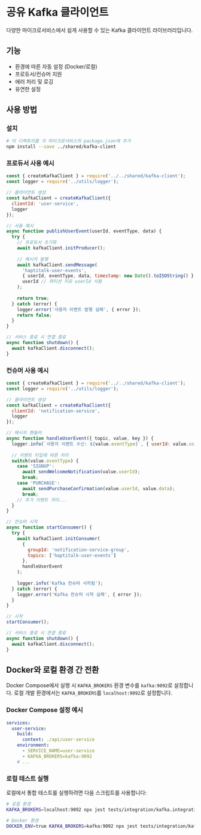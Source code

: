 # 공유 Kafka 클라이언트

다양한 마이크로서비스에서 쉽게 사용할 수 있는 Kafka 클라이언트 라이브러리입니다.

## 기능

- 환경에 따른 자동 설정 (Docker/로컬)
- 프로듀서/컨슈머 지원
- 에러 처리 및 로깅
- 유연한 설정

## 사용 방법

### 설치

```bash
# 이 디렉토리를 각 마이크로서비스의 package.json에 추가
npm install --save ../shared/kafka-client
```

### 프로듀서 사용 예시

```javascript
const { createKafkaClient } = require('../../shared/kafka-client');
const logger = require('../utils/logger');

// 클라이언트 생성
const kafkaClient = createKafkaClient({
  clientId: 'user-service',
  logger
});

// 사용 예시
async function publishUserEvent(userId, eventType, data) {
  try {
    // 프로듀서 초기화
    await kafkaClient.initProducer();
    
    // 메시지 발행
    await kafkaClient.sendMessage(
      'haptitalk-user-events',
      { userId, eventType, data, timestamp: new Date().toISOString() },
      userId // 파티션 키로 userId 사용
    );
    
    return true;
  } catch (error) {
    logger.error('사용자 이벤트 발행 실패', { error });
    return false;
  }
}

// 서비스 종료 시 연결 종료
async function shutdown() {
  await kafkaClient.disconnect();
}
```

### 컨슈머 사용 예시

```javascript
const { createKafkaClient } = require('../../shared/kafka-client');
const logger = require('../utils/logger');

// 클라이언트 생성
const kafkaClient = createKafkaClient({
  clientId: 'notification-service',
  logger
});

// 메시지 핸들러
async function handleUserEvent({ topic, value, key }) {
  logger.info(`사용자 이벤트 수신: ${value.eventType}`, { userId: value.userId });
  
  // 이벤트 타입에 따른 처리
  switch(value.eventType) {
    case 'SIGNUP':
      await sendWelcomeNotification(value.userId);
      break;
    case 'PURCHASE':
      await sendPurchaseConfirmation(value.userId, value.data);
      break;
    // 추가 이벤트 처리...
  }
}

// 컨슈머 시작
async function startConsumer() {
  try {
    await kafkaClient.initConsumer(
      {
        groupId: 'notification-service-group',
        topics: ['haptitalk-user-events']
      },
      handleUserEvent
    );
    
    logger.info('Kafka 컨슈머 시작됨');
  } catch (error) {
    logger.error('Kafka 컨슈머 시작 실패', { error });
  }
}

// 시작
startConsumer();

// 서비스 종료 시 연결 종료
async function shutdown() {
  await kafkaClient.disconnect();
}
```

## Docker와 로컬 환경 간 전환

Docker Compose에서 실행 시 `KAFKA_BROKERS` 환경 변수를 `kafka:9092`로 설정합니다.
로컬 개발 환경에서는 `KAFKA_BROKERS`를 `localhost:9092`로 설정합니다.

### Docker Compose 설정 예시

```yaml
services:
  user-service:
    build:
      context: ./api/user-service
    environment:
      - SERVICE_NAME=user-service
      - KAFKA_BROKERS=kafka:9092
    # ...
```

### 로컬 테스트 실행

로컬에서 통합 테스트를 실행하려면 다음 스크립트를 사용합니다:

```bash
# 로컬 환경
KAFKA_BROKERS=localhost:9092 npx jest tests/integration/kafka.integration.test.js

# Docker 환경
DOCKER_ENV=true KAFKA_BROKERS=kafka:9092 npx jest tests/integration/kafka.integration.test.js
``` 